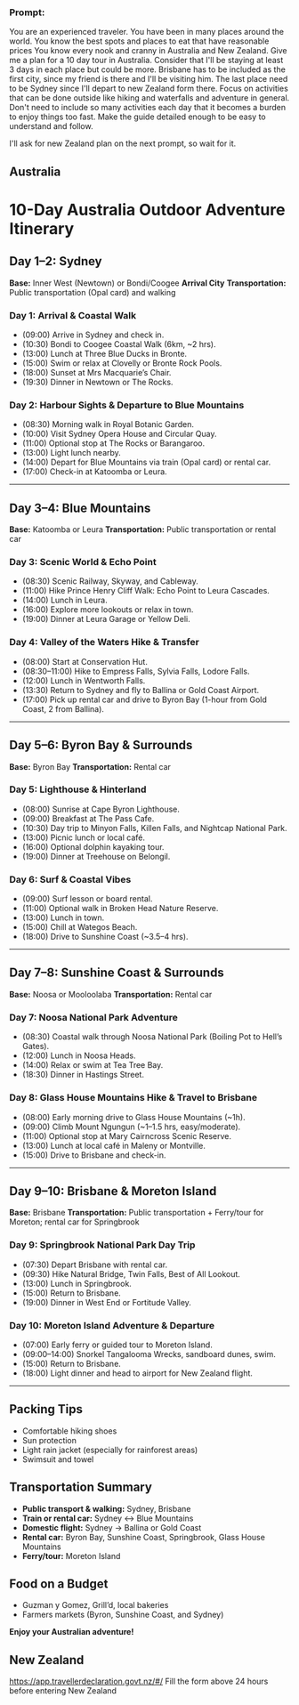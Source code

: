 ### Prompt:
You are an experienced traveler.
You have been in many places around the world. You know the best spots and places to eat that have reasonable prices
You know every nook and cranny in Australia and New Zealand.
Give me a plan for a 10 day tour in Australia. Consider that I'll be staying at least 3 days in each place but could be more.
Brisbane has to be included as the first city, since my friend is there and I'll be visiting him.
The last place need to be Sydney since I'll depart to new Zealand form there.
Focus on activities that can be done outside like hiking and waterfalls and adventure in general.
Don't need to include so many activities each day that it becomes a burden to enjoy things too fast.
Make the guide detailed enough to be easy to understand and follow.

I'll ask for new Zealand plan on the next prompt, so wait for it.


## Australia
# 10-Day Australia Outdoor Adventure Itinerary

## Day 1–2: Sydney
**Base:** Inner West (Newtown) or Bondi/Coogee
**Arrival City**
**Transportation:** Public transportation (Opal card) and walking

### Day 1: Arrival & Coastal Walk
- (09:00) Arrive in Sydney and check in.
- (10:30) Bondi to Coogee Coastal Walk (6km, ~2 hrs).
- (13:00) Lunch at Three Blue Ducks in Bronte.
- (15:00) Swim or relax at Clovelly or Bronte Rock Pools.
- (18:00) Sunset at Mrs Macquarie’s Chair.
- (19:30) Dinner in Newtown or The Rocks.

### Day 2: Harbour Sights & Departure to Blue Mountains
- (08:30) Morning walk in Royal Botanic Garden.
- (10:00) Visit Sydney Opera House and Circular Quay.
- (11:00) Optional stop at The Rocks or Barangaroo.
- (13:00) Light lunch nearby.
- (14:00) Depart for Blue Mountains via train (Opal card) or rental car.
- (17:00) Check-in at Katoomba or Leura.

---

## Day 3–4: Blue Mountains
**Base:** Katoomba or Leura
**Transportation:** Public transportation or rental car

### Day 3: Scenic World & Echo Point
- (08:30) Scenic Railway, Skyway, and Cableway.
- (11:00) Hike Prince Henry Cliff Walk: Echo Point to Leura Cascades.
- (14:00) Lunch in Leura.
- (16:00) Explore more lookouts or relax in town.
- (19:00) Dinner at Leura Garage or Yellow Deli.

### Day 4: Valley of the Waters Hike & Transfer
- (08:00) Start at Conservation Hut.
- (08:30–11:00) Hike to Empress Falls, Sylvia Falls, Lodore Falls.
- (12:00) Lunch in Wentworth Falls.
- (13:30) Return to Sydney and fly to Ballina or Gold Coast Airport.
- (17:00) Pick up rental car and drive to Byron Bay (1-hour from Gold Coast, 2 from Ballina).

---

## Day 5–6: Byron Bay & Surrounds
**Base:** Byron Bay
**Transportation:** Rental car

### Day 5: Lighthouse & Hinterland
- (08:00) Sunrise at Cape Byron Lighthouse.
- (09:00) Breakfast at The Pass Cafe.
- (10:30) Day trip to Minyon Falls, Killen Falls, and Nightcap National Park.
- (13:00) Picnic lunch or local café.
- (16:00) Optional dolphin kayaking tour.
- (19:00) Dinner at Treehouse on Belongil.

### Day 6: Surf & Coastal Vibes
- (09:00) Surf lesson or board rental.
- (11:00) Optional walk in Broken Head Nature Reserve.
- (13:00) Lunch in town.
- (15:00) Chill at Wategos Beach.
- (18:00) Drive to Sunshine Coast (~3.5–4 hrs).

---

## Day 7–8: Sunshine Coast & Surrounds
**Base:** Noosa or Mooloolaba
**Transportation:** Rental car

### Day 7: Noosa National Park Adventure
- (08:30) Coastal walk through Noosa National Park (Boiling Pot to Hell’s Gates).
- (12:00) Lunch in Noosa Heads.
- (14:00) Relax or swim at Tea Tree Bay.
- (18:30) Dinner in Hastings Street.

### Day 8: Glass House Mountains Hike & Travel to Brisbane
- (08:00) Early morning drive to Glass House Mountains (~1h).
- (09:00) Climb Mount Ngungun (~1–1.5 hrs, easy/moderate).
- (11:00) Optional stop at Mary Cairncross Scenic Reserve.
- (13:00) Lunch at local café in Maleny or Montville.
- (15:00) Drive to Brisbane and check-in.

---

## Day 9–10: Brisbane & Moreton Island
**Base:** Brisbane
**Transportation:** Public transportation + Ferry/tour for Moreton; rental car for Springbrook

### Day 9: Springbrook National Park Day Trip
- (07:30) Depart Brisbane with rental car.
- (09:30) Hike Natural Bridge, Twin Falls, Best of All Lookout.
- (13:00) Lunch in Springbrook.
- (15:00) Return to Brisbane.
- (19:00) Dinner in West End or Fortitude Valley.

### Day 10: Moreton Island Adventure & Departure
- (07:00) Early ferry or guided tour to Moreton Island.
- (09:00–14:00) Snorkel Tangalooma Wrecks, sandboard dunes, swim.
- (15:00) Return to Brisbane.
- (18:00) Light dinner and head to airport for New Zealand flight.

---

## Packing Tips
- Comfortable hiking shoes
- Sun protection
- Light rain jacket (especially for rainforest areas)
- Swimsuit and towel

## Transportation Summary
- **Public transport & walking:** Sydney, Brisbane
- **Train or rental car:** Sydney ↔ Blue Mountains
- **Domestic flight:** Sydney → Ballina or Gold Coast
- **Rental car:** Byron Bay, Sunshine Coast, Springbrook, Glass House Mountains
- **Ferry/tour:** Moreton Island

## Food on a Budget
- Guzman y Gomez, Grill’d, local bakeries
- Farmers markets (Byron, Sunshine Coast, and Sydney)

**Enjoy your Australian adventure!**



## New Zealand
https://app.travellerdeclaration.govt.nz/#/
Fill the form above 24 hours before entering New Zealand
